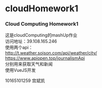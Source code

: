 # cloudHomework1
### Cloud Computing Homework1<br>
这是cloudComputing的mashUp作业<br>
访问地址：39.108.165.246<br>
使用两个api：<br>
http://t.weather.sojson.com/api/weather/city/<br>
https://www.apiopen.top/journalismApi<br>
分别用来获取天气和新闻<br>
使用VueJS开发<br>

10165101259 宫斌凯<br>
